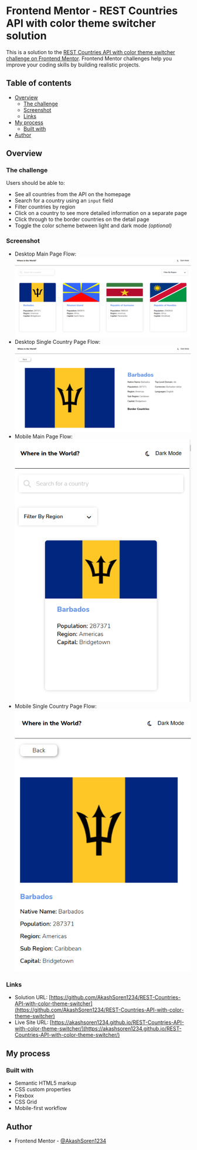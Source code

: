 # Frontend Mentor - REST Countries API with color theme switcher solution

This is a solution to the [REST Countries API with color theme switcher challenge on Frontend Mentor](https://www.frontendmentor.io/challenges/rest-countries-api-with-color-theme-switcher-5cacc469fec04111f7b848ca). Frontend Mentor challenges help you improve your coding skills by building realistic projects. 

## Table of contents

- [Overview](#overview)
  - [The challenge](#the-challenge)
  - [Screenshot](#screenshot)
  - [Links](#links)
- [My process](#my-process)
  - [Built with](#built-with)
- [Author](#author)


## Overview

### The challenge

Users should be able to:

- See all countries from the API on the homepage
- Search for a country using an `input` field
- Filter countries by region
- Click on a country to see more detailed information on a separate page
- Click through to the border countries on the detail page
- Toggle the color scheme between light and dark mode *(optional)*

### Screenshot

- Desktop Main Page Flow: ![](./design/api_full_countries_desktop.png)
- Desktop Single Country Page Flow: ![](./design/api_single_country_desktop.png)
- Mobile Main Page Flow: ![](./design/api_full_countries_mobile.png)
- Mobile Single Country Page Flow: ![](./design/api_single_country_mobile.png)

### Links

- Solution URL: [https://github.com/AkashSoren1234/REST-Countries-API-with-color-theme-switcher](https://github.com/AkashSoren1234/REST-Countries-API-with-color-theme-switcher)
- Live Site URL: [https://akashsoren1234.github.io/REST-Countries-API-with-color-theme-switcher/](https://akashsoren1234.github.io/REST-Countries-API-with-color-theme-switcher/)

## My process

### Built with

- Semantic HTML5 markup
- CSS custom properties
- Flexbox
- CSS Grid
- Mobile-first workflow

## Author

- Frontend Mentor - [@AkashSoren1234](https://www.frontendmentor.io/profile/AkashSoren1234)


